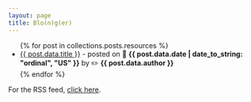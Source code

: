 ```yaml
---
layout: page
title: Blo(n)g(er)
---
```


<ul>
  {% for post in collections.posts.resources %}
    <li>
      <a href="{{ post.relative_url }}">{{ post.data.title }}</a> - posted on 📆 <b>{{ post.data.date | date_to_string: "ordinal", "US" }}</b> by ✏️ <b>{{ post.data.author }}</b>
    </li>
  {% endfor %}
</ul>

For the RSS feed, <a href="{{ '/feed.xml' | relative_url }}">click here</a>.